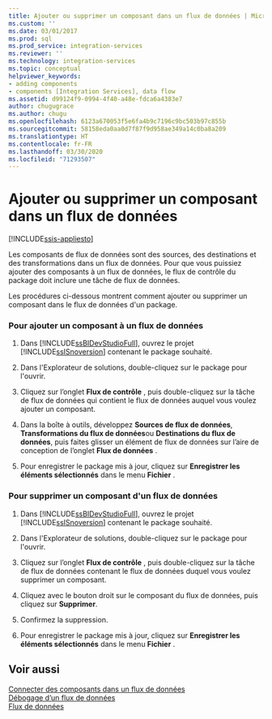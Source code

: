 ```yaml
---
title: Ajouter ou supprimer un composant dans un flux de données | Microsoft Docs
ms.custom: ''
ms.date: 03/01/2017
ms.prod: sql
ms.prod_service: integration-services
ms.reviewer: ''
ms.technology: integration-services
ms.topic: conceptual
helpviewer_keywords:
- adding components
- components [Integration Services], data flow
ms.assetid: d99124f9-0994-4f40-a48e-fdca6a4383e7
author: chugugrace
ms.author: chugu
ms.openlocfilehash: 6123a670053f5e6fa4b9c7196c9bc503b97c855b
ms.sourcegitcommit: 58158eda0aa0d7f87f9d958ae349a14c0ba8a209
ms.translationtype: HT
ms.contentlocale: fr-FR
ms.lasthandoff: 03/30/2020
ms.locfileid: "71293507"
---
```

# <a name="add-or-delete-a-component-in-a-data-flow"></a>Ajouter ou supprimer un composant dans un flux de données

[!INCLUDE[ssis-appliesto](../../includes/ssis-appliesto-ssvrpluslinux-asdb-asdw-xxx.md)]


  Les composants de flux de données sont des sources, des destinations et des transformations dans un flux de données. Pour que vous puissiez ajouter des composants à un flux de données, le flux de contrôle du package doit inclure une tâche de flux de données.  
  
 Les procédures ci-dessous montrent comment ajouter ou supprimer un composant dans le flux de données d'un package.  
  
### <a name="to-add-a-component-to-a-data-flow"></a>Pour ajouter un composant à un flux de données  
  
1.  Dans [!INCLUDE[ssBIDevStudioFull](../../includes/ssbidevstudiofull-md.md)], ouvrez le projet [!INCLUDE[ssISnoversion](../../includes/ssisnoversion-md.md)] contenant le package souhaité.  
  
2.  Dans l'Explorateur de solutions, double-cliquez sur le package pour l'ouvrir.  
  
3.  Cliquez sur l’onglet **Flux de contrôle** , puis double-cliquez sur la tâche de flux de données qui contient le flux de données auquel vous voulez ajouter un composant.  
  
4.  Dans la boîte à outils, développez **Sources de flux de données**, **Transformations du flux de données**ou **Destinations du flux de données**, puis faites glisser un élément de flux de données sur l’aire de conception de l’onglet **Flux de données** .  
  
5.  Pour enregistrer le package mis à jour, cliquez sur **Enregistrer les éléments sélectionnés** dans le menu **Fichier** .  
  
### <a name="to-delete-a-component-from-a-data-flow"></a>Pour supprimer un composant d'un flux de données  
  
1.  Dans [!INCLUDE[ssBIDevStudioFull](../../includes/ssbidevstudiofull-md.md)], ouvrez le projet [!INCLUDE[ssISnoversion](../../includes/ssisnoversion-md.md)] contenant le package souhaité.  
  
2.  Dans l'Explorateur de solutions, double-cliquez sur le package pour l'ouvrir.  
  
3.  Cliquez sur l’onglet **Flux de contrôle** , puis double-cliquez sur la tâche de flux de données contenant le flux de données duquel vous voulez supprimer un composant.  
  
4.  Cliquez avec le bouton droit sur le composant du flux de données, puis cliquez sur **Supprimer**.  
  
5.  Confirmez la suppression.  
  
6.  Pour enregistrer le package mis à jour, cliquez sur **Enregistrer les éléments sélectionnés** dans le menu **Fichier** .  
  
## <a name="see-also"></a>Voir aussi  
 [Connecter des composants dans un flux de données](../../integration-services/data-flow/connect-components-in-a-data-flow.md)   
 [Débogage d’un flux de données](../../integration-services/troubleshooting/debugging-data-flow.md)   
 [Flux de données](../../integration-services/data-flow/data-flow.md)  
  
  
